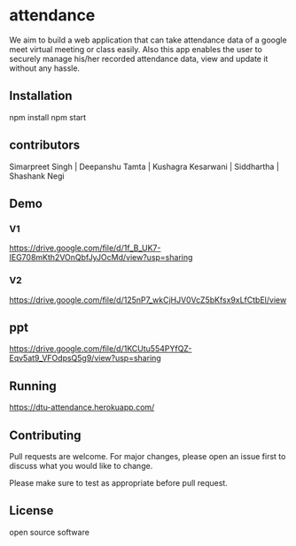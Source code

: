 # attendance 
We aim to build a web application that can take attendance data of a google meet virtual meeting or class easily. Also this app enables the user to securely manage his/her recorded attendance data, view and update it  without any hassle.


## Installation

npm install 
npm start

## contributors
 Simarpreet Singh |
 Deepanshu Tamta |
 Kushagra Kesarwani |
 Siddhartha |
  Shashank Negi 

## Demo
### V1
https://drive.google.com/file/d/1f_B_UK7-IEG708mKth2VOnQbfJyJOcMd/view?usp=sharing
### V2
https://drive.google.com/file/d/125nP7_wkCjHJV0VcZ5bKfsx9xLfCtbEl/view

## ppt 
https://drive.google.com/file/d/1KCUtu554PYfQZ-Eqv5at9_VFOdpsQ5g9/view?usp=sharing


## Running
https://dtu-attendance.herokuapp.com/


## Contributing
Pull requests are welcome. For major changes, please open an issue first to discuss what you would like to change.

Please make sure to test as appropriate before pull request.

## License
open source software 
